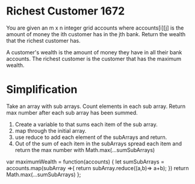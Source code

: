 # Richest Customer 1672
You are given an m x n integer grid accounts where accounts[i][j] is the amount of money the i​​​​​​​​​​​th​​​​ customer has in the j​​​​​​​​​​​th​​​​ bank. Return the wealth that the richest customer has.

A customer's wealth is the amount of money they have in all their bank accounts. The richest customer is the customer that has the maximum wealth.

# Simplification
Take an array with sub arrays.
Count elements in each sub array.
Return max number after each sub array has been summed.

1. Create a variable to that sums each item of the sub array.
2. map through the initial array.
3. use reduce to add each element of the subArrays and return.
4. Out of the sum of each item in the subArrays spread each item and return the max number with Math.max(...sumSubArrays)

var maximumWealth = function(accounts) {
   let sumSubArrays = accounts.map(subArray =>{
       return subArray.reduce((a,b)=> a+b);
   })
    return Math.max(...sumSubArrays)
};
